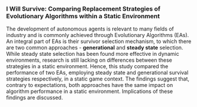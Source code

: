 ### I Will Survive: Comparing Replacement Strategies of Evolutionary Algorithms within a Static Environment

The development of autonomous agents is relevant to many fields
of industry and is commonly achieved through Evolutionary Algorithms
(EAs). An integral part of EAs is their survivor selection
mechanism, to which there are two common approaches - **generational**
and **steady state** selection. While steady state selection
has been found more effective in dynamic environments, research
is still lacking on differences between these strategies in a static
environment. Hence, this study compared the performance of two
EAs, employing steady state and generational survival strategies
respectively, in a static game context. The findings suggest that,
contrary to expectations, both approaches have the same impact
on algorithm performance in a static environment. Implications of
these findings are discussed.
